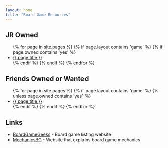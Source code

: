 ```yaml
---
layout: home
title: "Board Game Resources"
---
```


## JR Owned
<ul>
{% for page in site.pages %}
  {% if page.layout contains 'game' %}
    {% if page.owned contains 'yes' %}
      <li><a href="{{ page.url }}">{{ page.title }}</a></li>
    {% endif %}
  {% endif %}
{% endfor %}
</ul>

## Friends Owned or Wanted
<ul>
{% for page in site.pages %}
  {% if page.layout contains 'game' %}
    {% unless page.owned contains 'yes' %}
      <li><a href="{{ page.url }}">{{ page.title }}</a></li>
    {% endif %}
  {% endif %}
{% endfor %}
</ul>

## Links
- [BoardGameGeeks](https://boardgamegeek.com/) - Board game listing website
- [MechanicsBG](https://mechanicsbg.com/) - Website that explains board game mechanics
